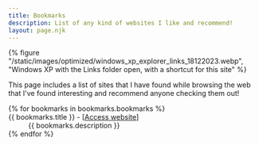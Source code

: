 ```yaml
---
title: Bookmarks
description: List of any kind of websites I like and recommend!
layout: page.njk
---
```


{% figure "/static/images/optimized/windows_xp_explorer_links_18122023.webp", "Windows XP with the Links folder open, with a shortcut for this site" %}

This page includes a list of sites that I have found while browsing the web that I've found interesting and recommend anyone checking them out!

<dl>
{% for bookmarks in bookmarks.bookmarks %}
    <dt>{{ bookmarks.title }} - [<a href="{{ bookmarks.url }}">Access website</a>]</dt>
    <dd>{{ bookmarks.description }}</dd>
{% endfor %}
</dl>
